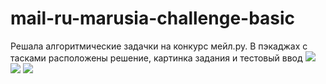 # mail-ru-marusia-challenge-basic
Решала алгоритмические задачки на конкурс мейл.ру. В пэкаджах с тасками расположены решение, картинка задания и тестовый ввод
![](https://github.com/malevinsky/mail-ru-marusia-challenge-basic/blob/main/mail-ru-marusia-challenge-basic/src/task1/mgc_task1.jpg)
![](https://github.com/malevinsky/mail-ru-marusia-challenge-basic/blob/main/mail-ru-marusia-challenge-basic/src/task2/mgc_task2.jpg)
![](https://github.com/malevinsky/mail-ru-marusia-challenge-basic/blob/main/mail-ru-marusia-challenge-basic/src/task3/mgc_task3.jpg)
